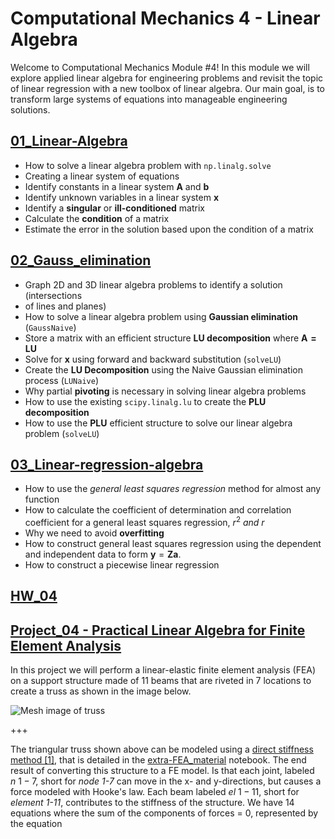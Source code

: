 # Computational Mechanics 4 - Linear Algebra

Welcome to Computational Mechanics Module #4! In this module we will explore
applied linear algebra for engineering problems and revisit the topic of linear
regression with a new toolbox of linear algebra. Our main goal, is to transform
large systems of equations into manageable engineering solutions. 

## [01_Linear-Algebra](./01_Linear-Algebra.md)


* How to solve a linear algebra problem with `np.linalg.solve`
* Creating a linear system of equations
* Identify constants in a linear system $\mathbf{A}$ and $\mathbf{b}$
* Identify unknown variables in a linear system $\mathbf{x}$
* Identify a __singular__ or __ill-conditioned__ matrix
* Calculate the __condition__ of a matrix
* Estimate the error in the solution based upon the condition of a matrix

## [02_Gauss_elimination](./02_Gauss_elimination.md)


* Graph 2D and 3D linear algebra problems to identify a solution (intersections
* of lines and planes)
* How to solve a linear algebra problem using __Gaussian elimination__ (`GaussNaive`)
* Store a matrix with an efficient structure __LU decomposition__ where  $\mathbf{A=LU}$
* Solve for $\mathbf{x}$ using forward and backward substitution (`solveLU`)
* Create the __LU Decomposition__ using the Naive Gaussian elimination process (`LUNaive`)
* Why partial __pivoting__ is necessary in solving linear algebra problems
* How to use the existing `scipy.linalg.lu` to create the __PLU decomposition__
* How to use the __PLU__ efficient structure to solve our linear algebra problem (`solveLU`)

## [03_Linear-regression-algebra](./03_Linear-regression-algebra.md)

* How to use the _general least squares regression_ method for almost any function
* How to calculate the coefficient of determination and correlation coefficient for a general least squares regression, $r^2~ and~ r$
* Why we need to avoid __overfitting__
* How to construct general least squares regression using the dependent and independent data to form $\mathbf{y}=\mathbf{Za}$. 
* How to construct a piecewise linear regression 

## [HW_04](./HW_04.md)


## [Project_04 - Practical Linear Algebra for Finite Element Analysis](../projects/04_Linear_Algebra-project.md)

In this project we will perform a linear-elastic finite element analysis (FEA) on a support structure made of 11 beams that are riveted in 7 locations to create a truss as shown in the image below. 

![Mesh image of truss](../images/mesh.png)

+++

The triangular truss shown above can be modeled using a [direct stiffness method [1]](https://en.wikipedia.org/wiki/Direct_stiffness_method), that is detailed in the [extra-FEA_material](./extra-FEA_material.ipynb) notebook. The end result of converting this structure to a FE model. Is that each joint, labeled $n~1-7$, short for _node 1-7_ can move in the x- and y-directions, but causes a force modeled with Hooke's law. Each beam labeled $el~1-11$, short for _element 1-11_, contributes to the stiffness of the structure. We have 14 equations where the sum of the components of forces = 0, represented by the equation


